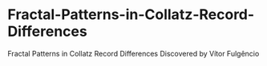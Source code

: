 # Fractal-Patterns-in-Collatz-Record-Differences
Fractal Patterns in Collatz Record Differences Discovered by Vítor Fulgêncio

